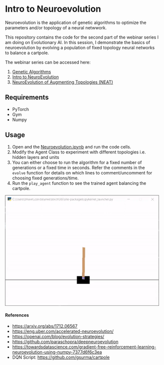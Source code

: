 # Intro to Neuroevolution

Neuroevolution is the application of genetic algorithms to optimize the parameters and/or topology of a neural netwwork.

This repository contains the code for the second part of the webinar series I am doing on Evolutionary AI. In this session, I demonstrate the basics of neuroevolution by evolving a population of fixed topology neural networks to balance a cartpole.

The webinar series can be accessed here:
1. [Genetic Algorithms](https://www.meetup.com/Disrupt-4-0/events/271033356/)
2. [Intro to NeuroEvolution](https://www.meetup.com/Disrupt-4-0/events/zfsxrrybcjbbc/)
3. [NeuroEvolution of Augmenting Topologies (NEAT)](https://www.meetup.com/Disrupt-4-0/events/271212059/)

## Requirements
* PyTorch
* Gym
* Numpy

## Usage
1. Open and the [Neuroevolution.ipynb](Neuroevolution.ipynb) and run the code cells.
2. Modify the Agent Class to experiment with different topologies i.e. hidden layers and units
3. You can either choose to run the algorithm for a fixed number of generations or a fixed time in seconds. Refer the comments in the `evolve` function for details on which lines to comment/uncomment for choosing fixed generations/time.
4. Run the `play_agent` function to see the trained agent balancing the cartpole.

![Neuroevolution CartPole](neuroevolution_cartpole_gif.gif)

#### References
* https://arxiv.org/abs/1712.06567
* https://eng.uber.com/accelerated-neuroevolution/
* https://openai.com/blog/evolution-strategies/ 
* https://github.com/paraschopra/deepneuroevolution
* https://towardsdatascience.com/gradient-free-reinforcement-learning-neuroevolution-using-numpy-7377d6f6c3ea
* DQN Script: https://github.com/gsurma/cartpole